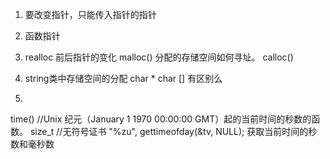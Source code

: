 1. 要改变指针，只能传入指针的指针
2. 函数指针
3.  realloc 前后指针的变化
    malloc() 分配的存储空间如何寻址。
    calloc()

4. string类中存储空间的分配 char * char [] 有区别么

5.


time() //Unix 纪元（January 1 1970 00:00:00 GMT）起的当前时间的秒数的函数。
size_t //无符号证书 "%zu",
gettimeofday(&tv, NULL); 获取当前时间的秒数和毫秒数
